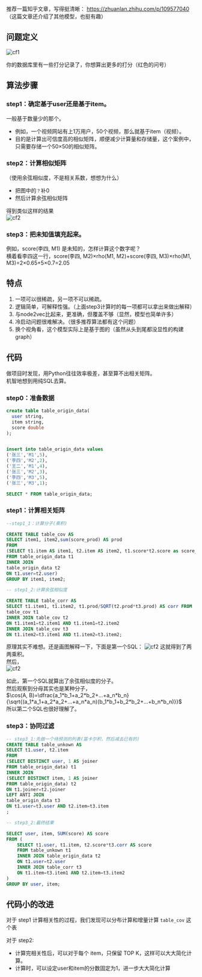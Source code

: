 推荐一篇知乎文章，写得挺清晰：
https://zhuanlan.zhihu.com/p/109577040 （这篇文章还介绍了其他模型，也挺有趣）  

## 问题定义

![cf1](/pictures_for_blog/machine_learning/recommend/cf1.gif)

你的数据库里有一些打分记录了，你想算出更多的打分（红色的问号）

## 算法步骤
### step1：确定基于user还是基于item。  
一般基于数量少的那个。
- 例如，一个视频网站有上1万用户，50个视频，那么就基于item（视频）。
- 目的是计算出可信度高的相似矩阵，顺便减少计算量和存储量，这个案例中，只需要存储一个50×50的相似矩阵。

### step2：计算相似矩阵
（使用余弦相似度，不是相关系数，想想为什么）
- 把图中的`？`补0
- 然后计算余弦相似矩阵


得到类似这样的结果  
![cf2](/pictures_for_blog/machine_learning/recommend/cf2.gif)

### step3：把未知值填充起来。

例如，score(李四, M1) 是未知的，怎样计算这个数字呢？  
横着看李四这一行，score(李四, M2)×rho(M1, M2)+score(李四, M3)×rho(M1, M3)=2×0.65+5×0.7=2.05


## 特点
1. 一项可以很稀疏，另一项不可以稀疏。
2. 逻辑简单，可解释性强。（上面step3计算时的每一项都可以拿出来做出解释）
3. 与node2vec比起来，更准确，但覆盖不够（显然，模型也简单许多）
4. 冷启动问题很难解决。（很多推荐算法都有这个问题）
4. 换个视角看，这个模型实际上是基于图的（虽然从头到尾都没显性的构建 graph）


## 代码
做项目时发现，用Python往往效率极差，甚至算不出相关矩阵。  
机智地想到用纯SQL去算。

### step0：准备数据
```sql
create table table_origin_data(
  user string,
  item string,
  score double
);


insert into table_origin_data values
('张三','M1',5),
('李四','M2',2),
('王二','M1',4),
('张三','M2',3),
('李四','M3',5),
('张三','M3',1);

SELECT * FROM table_origin_data;
```

### step1：计算相关矩阵
```sql
--step1_1：计算分子(乘积)

CREATE TABLE table_cov AS
SELECT item1, item2,sum(score_prod) AS prod
FROM
(SELECT t1.item AS item1, t2.item AS item2, t1.score*t2.score as score_prod
FROM table_origin_data t1
INNER JOIN
table_origin_data t2
ON t1.user=t2.user)
GROUP BY item1, item2;

-- step1_2:计算余弦相似度

CREATE TABLE table_corr AS
SELECT t1.item1, t1.item2, t1.prod/SQRT(t2.prod*t3.prod) AS corr FROM
table_cov t1
INNER JOIN table_cov t2
ON t1.item1=t2.item1 AND t1.item1=t2.item2
INNER JOIN table_cov t3
ON t1.item2=t3.item1 AND t1.item2=t3.item2;
```

原理其实不难想。还是画图解释一下，下面是第一个SQL：
![cf2](/pictures_for_blog/machine_learning/recommend/cf3.jpg)
这就得到了两两乘积。  
然后，  
![cf2](/pictures_for_blog/machine_learning/recommend/cf4.jpg)

如此，第一个SQL就算出了余弦相似度的分子。  
然后观察到分母其实也是某种分子，  
$\cos(A, B)=\dfrac{a_1*b_1+a_2*b_2+...+a_n*b_n}{\sqrt{(a_1*a_1+a_2*a_2+...+a_n*a_n)(b_1*b_1+b_2*b_2+...+b_n*b_n)}}$  
所以第二个SQL也很好理解了。


### step3：协同过滤
```sql
-- step3_1:先做一个待预测的列表(笛卡尔积，然后减去已有的)
CREATE TABLE table_unkown AS
SELECT t1.user, t2.item
FROM
(SELECT DISTINCT user, 1 AS joiner
FROM table_origin_data) t1
INNER JOIN
(SELECT DISTINCT item, 1 AS joiner
FROM table_origin_data) t2
ON t1.joiner=t2.joiner
LEFT ANTI JOIN
table_origin_data t3
ON t1.user=t3.user AND t2.item=t3.item
;

-- step3_2:最终结果

SELECT user, item, SUM(score) AS score
FROM (
    SELECT t1.user, t1.item, t2.score*t3.corr AS score
    FROM table_unkown t1
    INNER JOIN table_origin_data t2
    ON t1.user=t2.user
    INNER JOIN table_corr t3
    ON t1.item=t3.item1 AND t2.item=t3.item2
)
GROUP BY user, item;
```

## 代码小的改进

对于 step1 计算相关性的过程，我们发现可以分布计算和增量计算 `table_cov` 这个表

对于 step2:
- 计算完相关性后，可以对于每个 item，只保留 TOP K，这样可以大大简化计算。
- 计算时，可以设定user和item的分数固定为1，进一步大大简化计算
